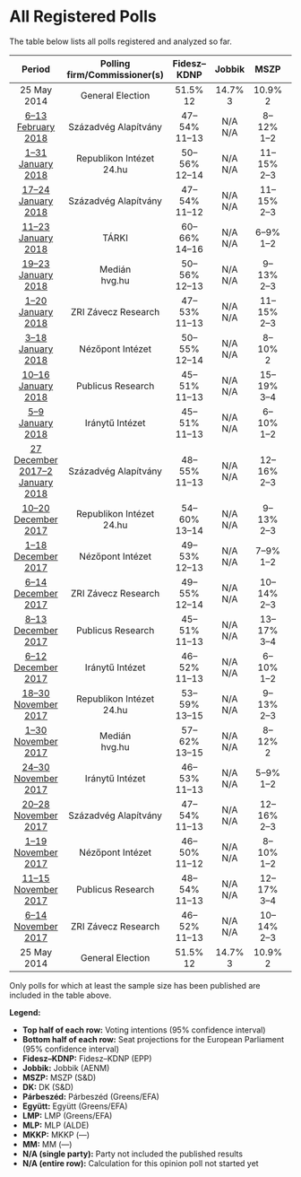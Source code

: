 # All Registered Polls

The table below lists all polls registered and analyzed so far.

| Period     | Polling firm/Commissioner(s) | Fidesz–KDNP | Jobbik | MSZP | DK | Párbeszéd | Együtt | LMP | MLP | MKKP | MM |
|:----------:|:----------------------------:|:--:|:--:|:--:|:--:|:--:|:--:|:--:|:--:|:--:|:--:|
| 25 May 2014 | General Election | 51.5% <br> 12 | 14.7% <br> 3 | 10.9% <br> 2 | 9.8% <br> 2 | 7.2% <br> 1 | 7.2% <br> 0 | 5.0% <br> 1 | 0.0% <br> 0 | 0.0% <br> 0 | 0.0% <br> 0 |
| [6–13 February 2018](2018-02-13-SzázadvégAlapítvány.html) | Századvég Alapítvány | 47–54% <br> 11–13 | N/A <br> N/A | 8–12% <br> 1–2 | 5–9% <br> 1–2 | N/A <br> N/A | 1–2% <br> 0 | 8–12% <br> 2 | 0–1% <br> 0 | 0–1% <br> 0 | 0–1% <br> 0 |
| [1–31 January 2018](2018-01-31-RepublikonIntézet.html) | Republikon Intézet <br> 24.hu | 50–56% <br> 12–14 | N/A <br> N/A | 11–15% <br> 2–3 | 4–7% <br> 0–1 | N/A <br> N/A | 1–3% <br> 0 | 3–5% <br> 0–1 | 1–2% <br> 0 | 0–1% <br> 0 | 2–4% <br> 0–1 |
| [17–24 January 2018](2018-01-24-SzázadvégAlapítvány.html) | Századvég Alapítvány | 47–54% <br> 11–12 | N/A <br> N/A | 11–15% <br> 2–3 | 5–8% <br> 1 | 0–1% <br> 0 | 1–2% <br> 0 | 6–10% <br> 1–2 | 0–1% <br> 0 | 0–1% <br> 0 | 0–1% <br> 0 |
| [11–23 January 2018](2018-01-23-TÁRKI.html) | TÁRKI | 60–66% <br> 14–16 | N/A <br> N/A | 6–9% <br> 1–2 | 5–8% <br> 1 | 1–3% <br> 0 | 1–3% <br> 0 | 3–5% <br> 0–1 | 0–1% <br> 0 | 0–1% <br> 0 | 1–2% <br> 0 |
| [19–23 January 2018](2018-01-23-Medián.html) | Medián <br> hvg.hu | 50–56% <br> 12–13 | N/A <br> N/A | 9–13% <br> 2–3 | 7–11% <br> 1–2 | N/A <br> N/A | 1–2% <br> 0 | 5–7% <br> 1 | 0–1% <br> 0 | 0–1% <br> 0 | 1–2% <br> 0 |
| [1–20 January 2018](2018-01-20-ZRIZáveczResearch.html) | ZRI Závecz Research | 47–53% <br> 11–13 | N/A <br> N/A | 11–15% <br> 2–3 | 6–10% <br> 1–2 | 0–1% <br> 0 | 1–2% <br> 0 | 6–9% <br> 1–2 | 1–2% <br> 0 | 1–2% <br> 0 | 1–3% <br> 0 |
| [3–18 January 2018](2018-01-18-NézőpontIntézet.html) | Nézőpont Intézet | 50–55% <br> 12–14 | N/A <br> N/A | 8–10% <br> 2 | 7–9% <br> 1–2 | 1% <br> 0 | 1% <br> 0 | 7–9% <br> 1–2 | 1% <br> 0 | 1–3% <br> 0 | 2–4% <br> 0 |
| [10–16 January 2018](2018-01-16-PublicusResearch.html) | Publicus Research | 45–51% <br> 11–13 | N/A <br> N/A | 15–19% <br> 3–4 | 4–6% <br> 0–1 | 0–1% <br> 0 | 1–3% <br> 0 | 6–9% <br> 1–2 | 0–1% <br> 0 | 1–2% <br> 0 | 1–2% <br> 0 |
| [5–9 January 2018](2018-01-09-IránytűIntézet.html) | Iránytű Intézet | 45–51% <br> 11–13 | N/A <br> N/A | 6–10% <br> 1–2 | 6–9% <br> 1–2 | 1–2% <br> 0 | 1–3% <br> 0 | 6–9% <br> 1–2 | 0–1% <br> 0 | 1–3% <br> 0 | 2–4% <br> 0–1 |
| [27 December 2017–2 January 2018](2018-01-02-SzázadvégAlapítvány.html) | Századvég Alapítvány | 48–55% <br> 11–13 | N/A <br> N/A | 12–16% <br> 2–3 | 5–8% <br> 1 | 0–1% <br> 0 | 1–2% <br> 0 | 5–9% <br> 1–2 | 0–1% <br> 0 | 0–1% <br> 0 | 0–1% <br> 0 |
| [10–20 December 2017](2017-12-20-RepublikonIntézet.html) | Republikon Intézet <br> 24.hu | 54–60% <br> 13–14 | N/A <br> N/A | 9–13% <br> 2–3 | 4–7% <br> 0–1 | N/A <br> N/A | 1–3% <br> 0 | 4–7% <br> 0–1 | 0–1% <br> 0 | 0–1% <br> 0 | 1–3% <br> 0 |
| [1–18 December 2017](2017-12-18-NézőpontIntézet.html) | Nézőpont Intézet | 49–53% <br> 12–13 | N/A <br> N/A | 7–9% <br> 1–2 | 8–10% <br> 1–2 | 1–2% <br> 0 | 1–3% <br> 0 | 8–10% <br> 2 | 1–2% <br> 0 | 1–3% <br> 0 | 2–4% <br> 0 |
| [6–14 December 2017](2017-12-14-ZRIZáveczResearch.html) | ZRI Závecz Research | 49–55% <br> 12–14 | N/A <br> N/A | 10–14% <br> 2–3 | 6–10% <br> 1–2 | N/A <br> N/A | 2–4% <br> 0–1 | 6–9% <br> 1–2 | 1–2% <br> 0 | 0–1% <br> 0 | 1–3% <br> 0 |
| [8–13 December 2017](2017-12-13-PublicusResearch.html) | Publicus Research | 45–51% <br> 11–13 | N/A <br> N/A | 13–17% <br> 3–4 | 5–8% <br> 1 | 0–1% <br> 0 | 1–3% <br> 0 | 6–9% <br> 1–2 | 0–1% <br> 0 | 1–3% <br> 0 | 1–3% <br> 0 |
| [6–12 December 2017](2017-12-12-IránytűIntézet.html) | Iránytű Intézet | 46–52% <br> 11–13 | N/A <br> N/A | 6–10% <br> 1–2 | 5–9% <br> 1–2 | 1–2% <br> 0 | 1–3% <br> 0 | 5–9% <br> 1–2 | 0–1% <br> 0 | 1–3% <br> 0 | 2–4% <br> 0–1 |
| [18–30 November 2017](2017-11-30-RepublikonIntézet.html) | Republikon Intézet <br> 24.hu | 53–59% <br> 13–15 | N/A <br> N/A | 9–13% <br> 2–3 | 5–8% <br> 1 | N/A <br> N/A | 1–3% <br> 0 | 5–8% <br> 1 | 1–2% <br> 0 | 0–1% <br> 0 | 2–4% <br> 0–1 |
| [1–30 November 2017](2017-11-30-Medián.html) | Medián <br> hvg.hu | 57–62% <br> 13–15 | N/A <br> N/A | 8–12% <br> 2 | 6–9% <br> 1–2 | N/A <br> N/A | 1–3% <br> 0 | 4–6% <br> 0–1 | 0–1% <br> 0 | 0–1% <br> 0 | 1–2% <br> 0 |
| [24–30 November 2017](2017-11-30-IránytűIntézet.html) | Iránytű Intézet | 46–53% <br> 11–13 | N/A <br> N/A | 5–9% <br> 1–2 | 6–10% <br> 1–2 | 1–2% <br> 0 | 1–2% <br> 0 | 5–9% <br> 1–2 | 0–1% <br> 0 | 1–2% <br> 0 | 2–4% <br> 0–1 |
| [20–28 November 2017](2017-11-28-SzázadvégAlapítvány.html) | Századvég Alapítvány | 47–54% <br> 11–13 | N/A <br> N/A | 12–16% <br> 2–3 | 4–7% <br> 0–1 | N/A <br> N/A | 1–2% <br> 0 | 6–10% <br> 1–2 | 0–1% <br> 0 | 0–1% <br> 0 | 0–1% <br> 0 |
| [1–19 November 2017](2017-11-19-NézőpontIntézet.html) | Nézőpont Intézet | 46–50% <br> 11–12 | N/A <br> N/A | 8–10% <br> 1–2 | 7–9% <br> 1–2 | 1–2% <br> 0 | 1–3% <br> 0 | 7–9% <br> 1–2 | 1–2% <br> 0 | 1–3% <br> 0 | 3–5% <br> 0–1 |
| [11–15 November 2017](2017-11-15-PublicusResearch.html) | Publicus Research | 48–54% <br> 11–13 | N/A <br> N/A | 12–17% <br> 3–4 | 4–7% <br> 0–1 | N/A <br> N/A | 1–2% <br> 0 | 6–9% <br> 1–2 | 0–1% <br> 0 | 1–2% <br> 0 | 1–2% <br> 0 |
| [6–14 November 2017](2017-11-14-ZRIZáveczResearch.html) | ZRI Závecz Research | 46–52% <br> 11–13 | N/A <br> N/A | 10–14% <br> 2–3 | 8–12% <br> 2 | N/A <br> N/A | 1–2% <br> 0 | 5–8% <br> 1 | 1–2% <br> 0 | 1–2% <br> 0 | 1–3% <br> 0 |
| 25 May 2014 | General Election | 51.5% <br> 12 | 14.7% <br> 3 | 10.9% <br> 2 | 9.8% <br> 2 | 7.2% <br> 1 | 7.2% <br> 0 | 5.0% <br> 1 | 0.0% <br> 0 | 0.0% <br> 0 | 0.0% <br> 0 |

Only polls for which at least the sample size has been published are included in the table above.

**Legend:**
+ **Top half of each row:** Voting intentions (95% confidence interval)
+ **Bottom half of each row:** Seat projections for the European Parliament (95% confidence interval)
+ **Fidesz–KDNP:** Fidesz–KDNP (EPP)
+ **Jobbik:** Jobbik (AENM)
+ **MSZP:** MSZP (S&D)
+ **DK:** DK (S&D)
+ **Párbeszéd:** Párbeszéd (Greens/EFA)
+ **Együtt:** Együtt (Greens/EFA)
+ **LMP:** LMP (Greens/EFA)
+ **MLP:** MLP (ALDE)
+ **MKKP:** MKKP (—)
+ **MM:** MM (—)
+ **N/A (single party):** Party not included the published results
+ **N/A (entire row):** Calculation for this opinion poll not started yet

